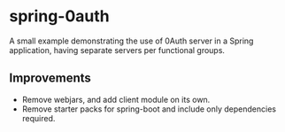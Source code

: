 # spring-0auth
A small example demonstrating the use of 0Auth server in a Spring application, having separate servers per functional groups.

## Improvements ##

* Remove webjars, and add client module on its own.
* Remove starter packs for spring-boot and include only dependencies required.